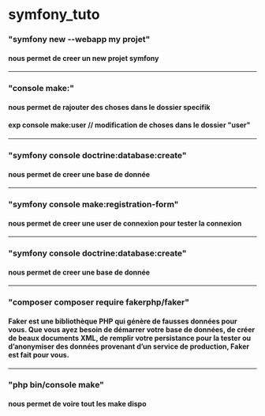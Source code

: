 # symfony_tuto

### "symfony new --webapp my projet"
#### nous permet de creer un new projet symfony

-----------------------------
### "console make:"
#### nous permet de rajouter des choses dans le dossier specifik
#### exp console make:user // modification de choses dans le dossier "user"

-----------------------------
### "symfony console doctrine:database:create"
#### nous permet de creer une base de donnée

-----------------------------
### "symfony console make:registration-form"
#### nous permet de creer une user de connexion pour tester la connexion

-----------------------------
### "symfony console doctrine:database:create"
#### nous permet de creer une base de donnée

-----------------------------
### "composer composer require fakerphp/faker"
#### Faker est une bibliothèque PHP qui génère de fausses données pour vous. Que vous ayez besoin de démarrer votre base de données, de créer de beaux documents XML, de remplir votre persistance pour la tester ou d’anonymiser des données provenant d’un service de production, Faker est fait pour vous.

-----------------------------
### "php bin/console make"
#### nous permet de voire tout les make dispo
